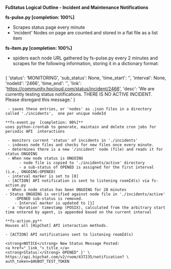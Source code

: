 **FuStatus Logical Outline - Incident and Maintenance Notifications**

**fs-pulse.py  [completion: 100%]**

 - Scrapes status page every minute
 -   'incident' Nodes on page are counted and stored in a flat file as a list item
 
**fs-item.py   [completion: 100%]**
 -  spiders each node URL gathered by fs-pulse.py every 2 minutes and scrapes for the following information, storing it in a dictionary format:
 	```
{
'status': 'MONITORING', 
'sub_status': None, 
'time_start': '<timestamp>', 
'interval': None, 
'nodeId': '2466', 
'time_end': '<timestamp>', 
'link': 'https://community.hpcloud.com/status/incident/2466', 
'desc': 'We are currently testing status notifications. THERE IS NO ACTIVE INCIDENT.   Please disregard this message.'
}
```
 - saves these entries, or 'nodes' as .json files in a directory called './incidents',  one per unique nodeId
 
**fs-event.py  [completion: 00%]**
uses python-crontab to generate, maintain and delete cron jobs for periodic API  interactions

 - monitors current 'status' of incidents in './incidents'
 - indexes node files and checks for new files once every minute.
 - determines there is a new '/incident' node (file) and reads it for status ONGOING
 - When new node status is ONGOING
      - node file is copied to './incidents/active' directory
      - a sub-status of OPENED is assigned for the first interval (i.e., ONGOING:OPENED)
 - interval marker is set to [0]
 - [ACTION] API notification is sent to listening roomId(s) via fs-action.py 
 - When a node status has been ONGOING for 28 minutes
- Status ONGOING is verified against node file in './incidents/active'
	-OPENED sub-status is removed.
	- Interval marker is updated to [1]
 - a 'duration' timestamp (POSIX), calculated from the arbitrary start time entered by agent, is appended based on the current interval

**fs-action.py**
Houses all [HipChat] API interaction methods.

- [ACTION] API notifications sent to listening roomId(s)
```
    <strong>NOTICE</strong> New Status Message Posted: 
    <a href="_link_">_title_</a>
    <strong>Status:</strong> OPENED" }' \
    https://api.hipchat.com/v2/room/437235/notification? \
    auth_token=$HUBOT_TEST_TOKEN 
```


	
